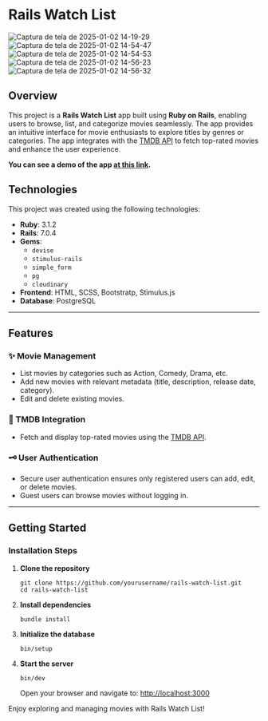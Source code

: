 # Rails Watch List
![Captura de tela de 2025-01-02 14-19-29](https://github.com/user-attachments/assets/75f938c4-223e-4f9e-85f7-8273a806d298)
![Captura de tela de 2025-01-02 14-54-47](https://github.com/user-attachments/assets/c2014395-bfe2-4067-b9d4-9f07f54bfdb7)
![Captura de tela de 2025-01-02 14-54-53](https://github.com/user-attachments/assets/aa32f029-7a8c-4cdf-ad05-07ecb07e294c)
![Captura de tela de 2025-01-02 14-56-23](https://github.com/user-attachments/assets/f8a9d480-b6c3-4f4b-8a1e-1e07c3bf8a8e)
![Captura de tela de 2025-01-02 14-56-32](https://github.com/user-attachments/assets/6a5c4f77-bfc4-4a18-88c5-57e3cca458d4)


## Overview

This project is a **Rails Watch List** app built using **Ruby on Rails**, enabling users to browse, list, and categorize movies seamlessly. The app provides an intuitive interface for movie enthusiasts to explore titles by genres or categories. The app integrates with the [TMDB API](https://developer.themoviedb.org/reference/movie-top-rated-list) to fetch top-rated movies and enhance the user experience.

**You can see a demo of the app [at this link](https://drive.google.com/file/d/1mrV_byQJpDivHfWYbxTncdTqZcPZ-CQC/view?usp=drive_link).**

## Technologies

This project was created using the following technologies:

- **Ruby**: 3.1.2  
- **Rails**: 7.0.4  
- **Gems**:  
  - `devise`  
  - `stimulus-rails`  
  - `simple_form`
  - `pg`
  - `cloudinary`
- **Frontend**: HTML, SCSS, Bootstratp, Stimulus.js  
- **Database**: PostgreSQL  

---

## Features

### ✨ Movie Management  
- List movies by categories such as Action, Comedy, Drama, etc.
- Add new movies with relevant metadata (title, description, release date, category).
- Edit and delete existing movies.


### 🚀 TMDB Integration  
- Fetch and display top-rated movies using the [TMDB API](https://developer.themoviedb.org/reference/movie-top-rated-list).

### 🗝 User Authentication  
- Secure user authentication ensures only registered users can add, edit, or delete movies.  
- Guest users can browse movies without logging in.

---

## Getting Started

### Installation Steps

1. **Clone the repository**  
   ```
   git clone https://github.com/yourusername/rails-watch-list.git
   cd rails-watch-list
   ```

2. **Install dependencies**  
   ```
   bundle install
   ```

3. **Initialize the database**  
   ```
   bin/setup
   ```

4. **Start the server**  
   ```
   bin/dev
   ```
   Open your browser and navigate to: [http://localhost:3000](http://localhost:3000)


Enjoy exploring and managing movies with Rails Watch List!

